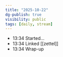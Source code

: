 ```yaml
---
title: "2025-10-22"
dg-publish: true
visibility: public
tags: [daily, stream]
---
```


- 13:34 Started…
- 13:34 Linked [[zettel]]
- 13:34 Wrap-up

